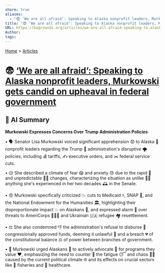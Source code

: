 ```yaml
---
share: true
aliases:
  - "😨 ‘We are all afraid’: Speaking to Alaska nonprofit leaders, Murkowski gets candid on upheaval in federal government"
title: "😨 ‘We are all afraid’: Speaking to Alaska nonprofit leaders, Murkowski gets candid on upheaval in federal government"
URL: https://bagrounds.org/articles/we-are-all-afraid-speaking-to-alaska-nonprofit-leaders-murkowski-gets-candid-on-upheaval-in-federal-government
Author: 
tags: 
---
```

[Home](../index.md) > [Articles](./index.md)  
# 😨 [‘We are all afraid’: Speaking to Alaska nonprofit leaders, Murkowski gets candid on upheaval in federal government](https://www.adn.com/politics/2025/04/14/we-are-all-afraid-speaking-to-alaska-nonprofit-leaders-murkowski-gets-candid-on-upheaval-in-federal-government)  
## 🤖 AI Summary  
**Murkowski Expresses Concerns Over Trump Administration Policies**  
  
• 🗣️ Senator Lisa Murkowski voiced significant apprehension 😟 to Alaska 🐻 nonprofit leaders regarding the Trump 🍊 administration's disruptive 🌪️ policies, including 💰 tariffs, ✍️ executive orders, and ✂️ federal service cuts.  
  
• 😥 She described a climate of fear 😱 and anxiety 😓 due to the rapid 🚀 and unpredictable 😵‍💫 changes, characterizing the situation as unlike 🙅‍♀️ anything she's experienced in her two decades 🕰️ in the Senate.  
  
• 😠 Murkowski specifically criticized 📉 cuts to Medicaid ⚕️, SNAP 🍎, and the National Endowment for the Humanities 🏛️, highlighting their disproportionate impact 💥 on Alaskans 🐻, and expressed alarm 🚨 over threats to AmeriCorps 🧑‍🤝‍🧑 and Ukrainian 🇺🇦 refugee 🏘️ resettlement.  
  
• ⚖️ She also condemned 👎 the administration's refusal to disburse 💸 congressionally approved funds, deeming it unlawful 🚫 and a breach 💔 of the constitutional balance ⚖️ of power between branches of government.  
  
• 💪 Murkowski urged Alaskans 🐻 to actively advocate 📣 for programs they value ❤️, emphasizing the need to counter 👊 the fatigue 😴 and chaos 😵‍💫 caused by the current political climate 🌐 and its effects on crucial sectors like 🎣 fisheries and 🏥 healthcare.  
